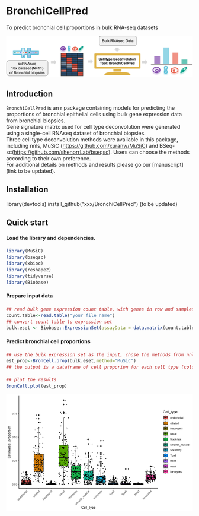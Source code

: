 # BronchiCellPred
To predict bronchial cell proportions in bulk RNA-seq datasets

![introduction](https://github.com/CancanQi/BronchiCellPred/blob/ca0893d545d6adcac28c81b3ff6fd9d911f31ef4/introduction.png)

## Introduction

`BronchiCellPred` is an r package containing models for predicting the proportions of bronchial epithelial cells using bulk gene expression data from bronchial biopsies. <br>
Gene signature matrix used for cell type deconvolution were generated using a single-cell RNAseq dataset of bronchial biopsies.<br>
Three cell type deconvolution methods were available in this package, including nnls, MuSiC (https://github.com/xuranw/MuSiC) and BSeq-sc(https://github.com/shenorrLab/bseqsc). Users can choose the methods according to their own preference.  <br>
For additional details on methods and results please go our [manuscript](link to be updated).

## Installation

library(devtools)
install_github("xxx/BronchiCellPred")  (to be updated)

## Quick start

#### Load the library and dependencies.

```R
library(MuSiC)
library(bseqsc)
library(xbioc)
library(reshape2)
library(tidyverse)
library(Biobase)
```

#### Prepare input data

```R
## read bulk gene expression count table, with genes in row and samples in column
count.table<-read.table("your file name")
## convert count table to expression set
bulk.eset <- Biobase::ExpressionSet(assayData = data.matrix(count.table))
```

#### Predict bronchial cell proportions

```R
## use the bulk expression set as the input, chose the methods from nnls, MuSiC and bseq
est_prop<-BronCell.prop(bulk.eset,method="MuSiC")
## the output is a dataframe of cell proporion for each cell type (column) and each sample (row)

## plot the results
BronCell.plot(est_prop)

```
![result](https://github.com/CancanQi/BronchiCellPred/blob/ca0893d545d6adcac28c81b3ff6fd9d911f31ef4/main_result.png)



